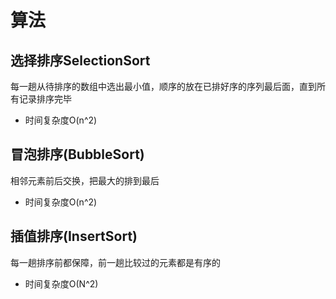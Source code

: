 # 算法
## 选择排序SelectionSort
每一趟从待排序的数组中选出最小值，顺序的放在已排好序的序列最后面，直到所有记录排序完毕
+ 时间复杂度O(n^2)
## 冒泡排序(BubbleSort)
相邻元素前后交换，把最大的排到最后
+ 时间复杂度O(n^2)
## 插值排序(InsertSort)
每一趟排序前都保障，前一趟比较过的元素都是有序的
+ 时间复杂度O(N^2)